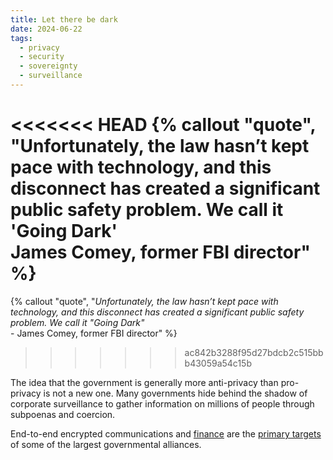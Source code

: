 ```yaml
---
title: Let there be dark
date: 2024-06-22
tags:
  - privacy
  - security
  - sovereignty
  - surveillance
---
```

<<<<<<< HEAD
{% callout "quote", "Unfortunately, the law hasn’t kept pace with technology, and this disconnect has created a significant public safety problem. We call it 'Going Dark'<br>James Comey, former FBI director" %}
=======
{% callout "quote", "*Unfortunately, the law hasn’t kept pace with technology, and this disconnect has created a significant public safety problem. We call it "Going Dark"*<br> - James Comey, former FBI director" %}
>>>>>>> ac842b3288f95d27bdcb2c515bbb43059a54c15b

The idea that the government is generally more anti-privacy than pro-privacy is not a new one. Many governments hide behind the shadow of corporate surveillance to gather information on millions of people through subpoenas and coercion.

End-to-end encrypted communications and [finance](/archive/2024/the-bitcoiners-were-wrong) are the [primary targets](/archive/2024/chat-control-enriches-surveillance-state/) of some of the largest governmental alliances.
